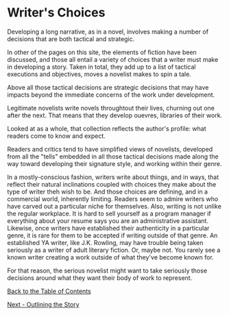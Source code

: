 # Writer's Choices

Developing a long narrative, as in a novel, involves making a number of decisions that are both tactical and strategic.

In other of the pages on this site, the elements of fiction have been discussed, and those all entail a variety of choices that a writer must make in developing a story. Taken in total, they add up to a list of tactical executions and objectives, moves a novelist makes to spin a tale.

Above all those tactical decisions are strategic decisions that may have impacts beyond the immediate concerns of the work under development.

Legitimate novelists write novels throughtout their lives, churning out one after the next. That means that they develop ouevres, libraries of their work.

Looked at as a whole, that collection reflects the author's profile: what readers come to know and expect.

Readers and critics tend to have simplified views of novelists, developed from all the "tells" embedded in all those tactical decisions made along the way toward developing their signature style, and working within their genre.

In a mostly-conscious fashion, writers write about things, and in ways, that reflect their natural inclinations coupled with choices they make about the type of writer theh wish to be. And those choices are defining, and in a commercial world, inherently limiting. Readers seem to admire writers who have carved out a particular niche for themselves. Also, writing is not unlike the regular workplace. It is hard to sell yourself as a program manager if everything about your resume says you are an administrative assistant. Likewise, once writers have established their authenticity in a particular genre, it is rare for them to be accepted if writing outside of that genre. An established YA writer, like J.K. Rowling, may have trouble being taken seriously as a writer of adult literary fiction. Or, maybe not. You rarely see a known writer creating a work outside of what they've become known for.

For that reason, the serious novelist might want to take seriously those decisions around what they want their body of work to represent.




[Back to the Table of Contents](/../../index.md)

[Next - Outlining the Story](/Outline.md)
